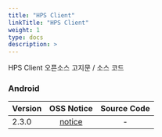```yaml
---
title: "HPS Client"
linkTitle: "HPS Client"
weight: 1
type: docs
description: >
---
```


HPS Client 오픈소스 고지문 / 소스 코드

### Android

| Version | OSS Notice | Source Code |
|---|:---:|:---:|
| 2.3.0 | [notice](https://opensource.sktelecom.com/compliance_artifacts/hps_client/android/2.3.0/HPS-Client_android_2.3.0_OSS_Notice.html)  | - |